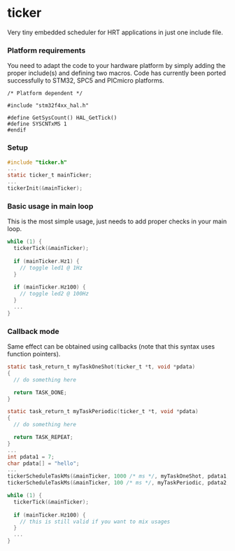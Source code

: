 # ticker
Very tiny embedded scheduler for HRT applications in just one include file.

### Platform requirements
You need to adapt the code to your hardware platform by simply adding the proper include(s) and defining two macros. Code has currently been ported successfully to STM32, SPC5 and PICmicro platforms.
```
/* Platform dependent */

#include "stm32f4xx_hal.h"

#define GetSysCount() HAL_GetTick()
#define SYSCNTxMS 1
#endif
```

### Setup
```C
#include "ticker.h"
...
static ticker_t mainTicker;
...
tickerInit(&mainTicker);
```
### Basic usage in main loop
This is the most simple usage, just needs to add proper checks in your main loop.
```C
while (1) {
  tickerTick(&mainTicker);
  
  if (mainTicker.Hz1) {
    // toggle led1 @ 1Hz
  }
  
  if (mainTicker.Hz100) {
    // toggle led2 @ 100Hz
  }
  ...
}
```
### Callback mode
Same effect can be obtained using callbacks (note that this syntax uses function pointers).
```C
static task_return_t myTaskOneShot(ticker_t *t, void *pdata)
{
  // do something here

  return TASK_DONE;
}

static task_return_t myTaskPeriodic(ticker_t *t, void *pdata)
{
  // do something here

  return TASK_REPEAT;
}
...
int pdata1 = 7;
char pdata[] = "hello";
...
tickerScheduleTaskMs(&mainTicker, 1000 /* ms */, myTaskOneShot, pdata1, TASK_FLAG_NONE);
tickerScheduleTaskMs(&mainTicker, 100 /* ms */, myTaskPeriodic, pdata2, TASK_FLAG_PERIODIC);

while (1) {
  tickerTick(&mainTicker);
  
  if (mainTicker.Hz100) {
    // this is still valid if you want to mix usages
  }
  ...
}
```
